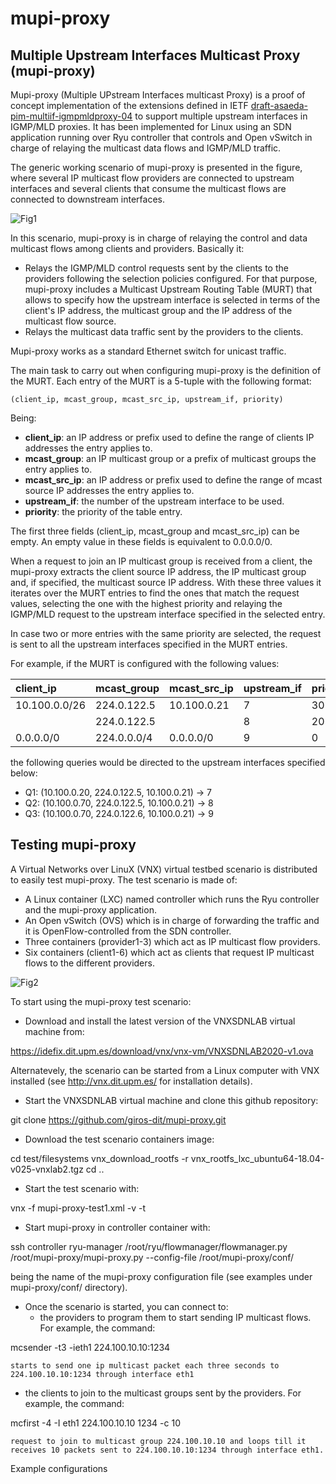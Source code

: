 # mupi-proxy

Multiple Upstream Interfaces Multicast Proxy (mupi-proxy)
---------------------------------------------------------

Mupi-proxy (Multiple UPstream Interfaces multicast Proxy) is a proof of concept implementation of the extensions defined in IETF [draft-asaeda-pim-multiif-igmpmldproxy-04](https://datatracker.ietf.org/doc/draft-asaeda-pim-multiif-igmpmldproxy/) to support multiple upstream interfaces in IGMP/MLD proxies. It has been implemented for Linux using an SDN application running over Ryu controller that controls and Open vSwitch in charge of relaying the multicast data flows and IGMP/MLD traffic.

The generic working scenario of mupi-proxy is presented in the figure, where several IP multicast flow providers are connected to upstream interfaces and several clients that consume the multicast flows are connected to downstream interfaces.

![Fig1](https://github.com/giros-dit/mupi-proxy/blob/master/figures/mupi-proxy-fig1.png)

In this scenario, mupi-proxy is in charge of relaying the control and data multicast flows among clients and providers. Basically it:
- Relays the IGMP/MLD control requests sent by the clients to the providers following the selection policies configured. For that purpose, mupi-proxy includes a Multicast Upstream Routing Table (MURT) that allows to specify how the upstream interface is selected in terms of the client's IP address, the multicast group and the IP address of the multicast flow source.  
- Relays the multicast data traffic sent by the providers to the clients.

Mupi-proxy works as a standard Ethernet switch for unicast traffic. 

The main task to carry out when configuring mupi-proxy is the definition of the MURT. Each entry of the MURT is a 5-tuple with the following format:

```(client_ip, mcast_group, mcast_src_ip, upstream_if, priority)```

Being:
- **client_ip**: an IP address or prefix used to define the range of clients IP addresses the entry applies to.
- **mcast_group**: an IP multicast group or a prefix of multicast groups the entry applies to.
- **mcast_src_ip**: an IP address or prefix used to define the range of mcast source IP addresses the entry applies to.
- **upstream_if**: the number of the upstream interface to be used. 
- **priority**: the priority of the table entry. 

The first three fields (client_ip, mcast_group and mcast_src_ip) can be empty. An empty value in these fields is equivalent to 0.0.0.0/0.

When a request to join an IP multicast group is received from a client, the mupi-proxy extracts the client source IP address, the IP multicast group and, if specified, the multicast source IP address. With these three values it iterates over the MURT entries to find the ones that match the request values, selecting the one with the highest priority and relaying the IGMP/MLD request to the upstream interface specified in the selected entry.

In case two or more entries with the same priority are selected, the request is sent to all the upstream interfaces specified in the MURT entries.

For example, if the MURT is configured with the following values:

|client_ip        |mcast_group      |mcast_src_ip     |upstream_if |priority |
|:----------------|:----------------|:----------------|------------|---------|
|10.100.0.0/26    |224.0.122.5      |10.100.0.21      |    7       |   30    |
|                 |224.0.122.5      |                 |    8       |   20    |
|0.0.0.0/0        |224.0.0.0/4      |0.0.0.0/0        |    9       |   0     |

the following queries would be directed to the upstream interfaces specified below:

- Q1: (10.100.0.20, 224.0.122.5, 10.100.0.21) -> 7 
- Q2: (10.100.0.70, 224.0.122.5, 10.100.0.21) -> 8 
- Q3: (10.100.0.70, 224.0.122.6, 10.100.0.21) -> 9 


Testing mupi-proxy
------------------

A Virtual Networks over LinuX (VNX) virtual testbed scenario is distributed to easily test mupi-proxy. The test scenario is made of:
- A Linux container (LXC) named controller which runs the Ryu controller and the mupi-proxy application.
- An Open vSwitch (OVS) which is in charge of forwarding the traffic and it is OpenFlow-controlled from the SDN controller.
- Three containers (provider1-3) which act as IP multicast flow providers.
- Six containers (client1-6) which act as clients that request IP multicast flows to the different providers.


![Fig2](https://github.com/giros-dit/mupi-proxy/blob/master/figures/mupi-proxy-fig2.png)

To start using the mupi-proxy test scenario:

- Download and install the latest version of the VNXSDNLAB virtual machine from:

https://idefix.dit.upm.es/download/vnx/vnx-vm/VNXSDNLAB2020-v1.ova

  Alternatevely, the scenario can be started from a Linux computer with VNX installed (see
  http://vnx.dit.upm.es/ for installation details).

- Start the VNXSDNLAB virtual machine and clone this github repository:

git clone https://github.com/giros-dit/mupi-proxy.git

- Download the test scenario containers image:

cd test/filesystems
vnx_download_rootfs -r vnx_rootfs_lxc_ubuntu64-18.04-v025-vnxlab2.tgz
cd ..

- Start the test scenario with:

vnx -f mupi-proxy-test1.xml -v -t

- Start mupi-proxy in controller container with:

ssh controller
ryu-manager /root/ryu/flowmanager/flowmanager.py /root/mupi-proxy/mupi-proxy.py --config-file /root/mupi-proxy/conf/<config-file>

being <config-file> the name of the mupi-proxy configuration file (see examples under mupi-proxy/conf/ directory).

- Once the scenario is started, you can connect to:
  + the providers to program them to start sending IP multicast flows. For example, the command:

mcsender -t3 -ieth1 224.100.10.10:1234

    starts to send one ip multicast packet each three seconds to 224.100.10.10:1234 through interface eth1

  + the clients to join to the multicast groups sent by the providers. For example, the command: 

mcfirst -4 -I eth1 224.100.10.10 1234 -c 10

    request to join to multicast group 224.100.10.10 and loops till it receives 10 packets sent to 224.100.10.10:1234 through interface eth1.


Example configurations
